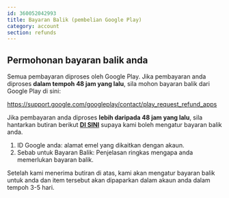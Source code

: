 ```yaml
---
id: 360052042993
title: Bayaran Balik (pembelian Google Play)
category: account
section: refunds
---
```

## Permohonan bayaran balik anda

Semua pembayaran diproses oleh Google Play. Jika pembayaran anda diproses **dalam tempoh 48 jam yang lalu**, sila mohon bayaran balik dari Google Play di sini:

<https://support.google.com/googleplay/contact/play_request_refund_apps>

Jika pembayaran anda diproses **lebih daripada 48 jam yang lalu**, sila hantarkan butiran berikut **[DI SINI](https://help.studycat.com/hc/en-gb/requests/new)** supaya kami boleh mengatur bayaran balik anda.

1. ID Google anda: alamat emel yang dikaitkan dengan akaun.
2. Sebab untuk Bayaran Balik: Penjelasan ringkas mengapa anda memerlukan bayaran balik.

Setelah kami menerima butiran di atas, kami akan mengatur bayaran balik untuk anda dan item tersebut akan dipaparkan dalam akaun anda dalam tempoh 3-5 hari.

